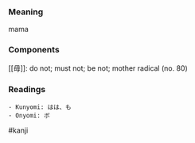 ### Meaning

mama

### Components

[[毋]]: do not; must not; be not; mother radical (no. 80)

### Readings

```
- Kunyomi: はは、も
- Onyomi: ボ
```

#kanji